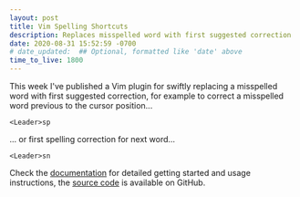 ```yaml
---
layout: post
title: Vim Spelling Shortcuts
description: Replaces misspelled word with first suggested correction
date: 2020-08-31 15:52:59 -0700
# date_updated:  ## Optional, formatted like 'date' above
time_to_live: 1800
---
```




This week I've published a Vim plugin for swiftly replacing a misspelled word with first suggested correction, for example to correct a misspelled word previous to the cursor position...


```vim
<Leader>sp
```


... or first spelling correction for next word...


```vim
<Leader>sn
```


Check the [documentation][documentation__spelling_shortcuts] for detailed getting started and usage instructions, the [source code][source__spelling_shortcuts] is available on GitHub.



[documentation__spelling_shortcuts]: https://github.com/vim-utilities/spelling-shortcuts/blob/main/.github/README.md "Repository documentation"

[source__spelling_shortcuts]: https://github.com/vim-utilities/spelling-shortcuts "Repository source code"

